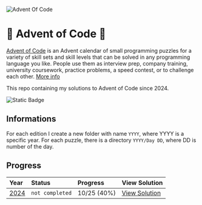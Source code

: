 ![Advent Of Code](https://i.ibb.co/kK3n87Q/adventofcode.jpg)


# 🎄 Advent of Code 🎁
[Advent of Code](https://adventofcode.com/) is an Advent calendar of small programming puzzles for a variety of skill sets and skill levels that can be solved in any programming language you like. 
People use them as interview prep, company training, university coursework, practice problems, a speed contest, or to challenge each other. [More info](https://adventofcode.com/about)

This repo containing my solutions to Advent of Code since 2024.

![Static Badge](https://img.shields.io/badge/python-bleu?style=for-the-badge&logo=python&logoColor=%23FFFFFF&logoSize=auto&color=%233776AB)


## Informations
For each edition I create a new folder with name `YYYY`, where YYYY is a specific year.
For each puzzle, there is a directory `YYYY/Day DD`, where DD is number of the day.


## Progress

| Year         | Status           | Progress    |   View Solution  |
| :----------- | :--------------- | :---------- | :-- |
| [2024](2024) | `not completed`  | 10/25 (40%) | [View Solution](2024) |
